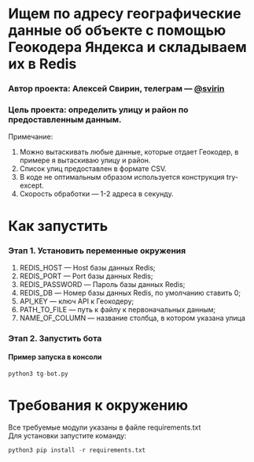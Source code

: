 # Ищем по адресу географические данные об объекте с помощью Геокодера Яндекса и складываем их в Redis
### Автор проекта: Алексей Свирин, телеграм — [@svirin](https://telegram.me/svirin)
### Цель проекта: определить улицу и район по предоставленным данным.

Примечание:  
1) Можно вытаскивать любые данные, которые отдает Геокодер, в примере я вытаскиваю улицу и район.  
2) Список улиц предоставлен в формате CSV.  
3) В коде не оптимальным образом используется конструкция try-except.
4) Скорость обработки — 1-2 адреса в секунду.

# Как запустить
### Этап 1. Установить переменные окружения
1) REDIS_HOST — Host базы данных Redis;
2) REDIS_PORT — Port базы данных Redis;
3) REDIS_PASSWORD — Пароль базы данных Redis;
4) REDIS_DB — Номер базы данных Redis, по умолчанию ставить 0;
5) API_KEY — ключ API к Геокодеру;  
6) PATH_TO_FILE — путь к файлу к первоначальных данным;
7) NAME_OF_COLUMN — название столбца, в котором указана улица


### Этап 2. Запустить бота 
#### Пример запуска в консоли
```python
python3 tg-bot.py
```

# Требования к окружению
Все требуемые модули указаны в файле requirements.txt  
Для установки запустите команду:
```python
python3 pip install -r requirements.txt
```
